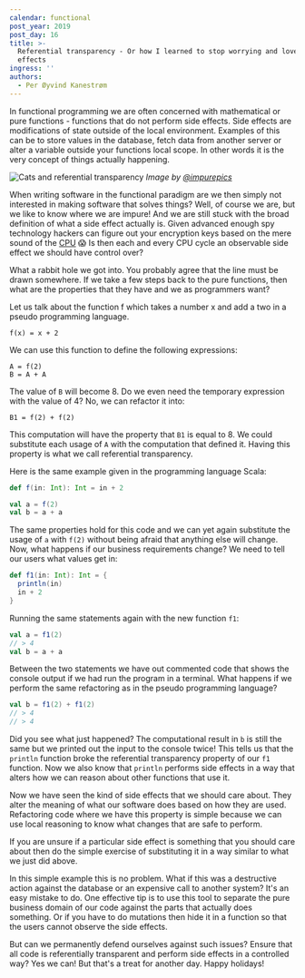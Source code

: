 ```yaml
---
calendar: functional
post_year: 2019
post_day: 16
title: >-
  Referential transparency - Or how I learned to stop worrying and love the
  effects
ingress: ''
authors:
  - Per Øyvind Kanestrøm
---
```

In functional programming we are often concerned with mathematical or pure
functions - functions that do not perform side effects. Side effects are
modifications of state outside of the local environment. Examples of this can be
to store values in the database, fetch data from another server or alter a
variable outside your functions local scope. In other words it is the very
concept of things actually happening.

![Cats and referential transparency](https://user-images.githubusercontent.com/1859417/67931064-09982c00-fbb9-11e9-8c7a-b863410135f8.png)
*Image by [@impurepics](https://twitter.com/impurepics)*

When writing software in the functional paradigm are we then simply not
interested in making software that solves things? Well, of course we are, but we
like to know where we are impure! And we are still stuck with the broad
definition of what a side effect actually is. Given advanced enough spy
technology hackers can figure out your encryption keys based on the mere sound
of the [CPU](https://phys.org/news/2013-12-trio-rsa-encryption-keys-noise.html)
😱 Is then each and every CPU cycle an observable side effect we should have
control over?

What a rabbit hole we got into. You probably agree that the line must be drawn
somewhere. If we take a few steps back to the pure functions, then
what are the properties that they have and we as programmers want?

Let us talk about the function f which takes a number x and add a two in a pseudo
programming language.

```
f(x) = x + 2
```

We can use this function to define the following expressions:

```
A = f(2)
B = A + A
```

The value of `B` will become 8. Do we even need the temporary expression with the
value of 4? No, we can refactor it into:

```
B1 = f(2) + f(2)
```

This computation will have the property that `B1` is equal to 8. We could
substitute each usage of `A` with the computation that defined it. Having this
property is what we call referential transparency.

Here is the same example given in the programming language Scala:

``` scala
def f(in: Int): Int = in + 2

val a = f(2)
val b = a + a
```

The same properties hold for this code and we can yet again substitute the usage
of `a` with `f(2)` without being afraid that anything else will change. Now, what happens if
our business requirements change? We need to tell our users what values get in:

``` scala
def f1(in: Int): Int = {
  println(in)
  in + 2
}
```

Running the same statements again with the new function `f1`:

``` scala
val a = f1(2)
// > 4
val b = a + a
```

Between the two statements we have out commented code that shows the console
output if we had run the program in a terminal. What happens if we perform the
same refactoring as in the pseudo programming language?

``` scala
val b = f1(2) + f1(2)
// > 4
// > 4
```

Did you see what just happened? The computational result in `b` is still the
same but we printed out the input to the console twice! This tells us that the
`println` function broke the referential transparency property of our `f1`
function. Now we also know that `println` performs side effects in a way that
alters how we can reason about other functions that use it.

Now we have seen the kind of side effects that we should care about. They alter
the meaning of what our software does based on how they are used. Refactoring
code where we have this property is simple because we can use local reasoning to
know what changes that are safe to perform.

If you are unsure if a particular side effect is something that you should care
about then do the simple exercise of substituting it in a way similar to what we
just did above.

In this simple example this is no problem. What if this was a destructive action
against the database or an expensive call to another system? It's an easy
mistake to do. One effective tip is to use this tool to separate the pure
business domain of our code against the parts that actually does something. Or
if you have to do mutations then hide it in a function so that the users cannot
observe the side effects.

But can we permanently defend ourselves against such issues? Ensure that all code
is referentially transparent and perform side effects in a controlled way? Yes
we can! But that's a treat for another day. Happy holidays!
